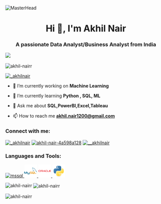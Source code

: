 ![MasterHead](https://user-images.githubusercontent.com/74038190/225813708-98b745f2-7d22-48cf-9150-083f1b00d6c9.gif)
<h1 align="center">Hi 👋, I'm Akhil Nair</h1>
<h3 align="center">A passionate Data Analyst/Business Analyst from India</h3>
<img align=“right” width=“500” src=“https://user-images.githubusercontent.com/74038190/212748842-9fcbad5b-6173-4175-8a61-521f3dbb7514.gif”>

<p align="left"> <img src="https://komarev.com/ghpvc/?username=akhil-nairr&label=Profile%20views&color=0e75b6&style=flat" alt="akhil-nairr" /> </p>

<p align="left"> <a href="https://twitter.com/_akhilnair" target="blank"><img src="https://img.shields.io/twitter/follow/_akhilnair?logo=twitter&style=for-the-badge" alt="_akhilnair" /></a> </p>

- 🔭 I’m currently working on **Machine Learning**

- 🌱 I’m currently learning **Python , SQL, ML**

- 💬 Ask me about **SQL,PowerBI,Excel,Tableau**

- 📫 How to reach me **akhil.nair1200@gmail.com**

<h3 align="left">Connect with me:</h3>
<p align="left">
<a href="https://twitter.com/_akhilnair" target="blank"><img align="center" src="https://raw.githubusercontent.com/rahuldkjain/github-profile-readme-generator/master/src/images/icons/Social/twitter.svg" alt="_akhilnair" height="30" width="40" /></a>
<a href="https://linkedin.com/in/akhil-nair-4a598a128" target="blank"><img align="center" src="https://raw.githubusercontent.com/rahuldkjain/github-profile-readme-generator/master/src/images/icons/Social/linked-in-alt.svg" alt="akhil-nair-4a598a128" height="30" width="40" /></a>
<a href="https://instagram.com/__akhilnair" target="blank"><img align="center" src="https://raw.githubusercontent.com/rahuldkjain/github-profile-readme-generator/master/src/images/icons/Social/instagram.svg" alt="__akhilnair" height="30" width="40" /></a>
</p>

<h3 align="left">Languages and Tools:</h3>
<p align="left"> <a href="https://www.microsoft.com/en-us/sql-server" target="_blank" rel="noreferrer"> <img src="https://www.svgrepo.com/show/303229/microsoft-sql-server-logo.svg" alt="mssql" width="40" height="40"/> </a> <a href="https://www.mysql.com/" target="_blank" rel="noreferrer"> <img src="https://raw.githubusercontent.com/devicons/devicon/master/icons/mysql/mysql-original-wordmark.svg" alt="mysql" width="40" height="40"/> </a> <a href="https://www.oracle.com/" target="_blank" rel="noreferrer"> <img src="https://raw.githubusercontent.com/devicons/devicon/master/icons/oracle/oracle-original.svg" alt="oracle" width="40" height="40"/> </a> <a href="https://www.python.org" target="_blank" rel="noreferrer"> <img src="https://raw.githubusercontent.com/devicons/devicon/master/icons/python/python-original.svg" alt="python" width="40" height="40"/> </a> </p>

<p><img align="left" src="https://github-readme-stats.vercel.app/api/top-langs?username=akhil-nairr&show_icons=true&locale=en&layout=compact" alt="akhil-nairr" /></p>

<p>&nbsp;<img align="center" src="https://github-readme-stats.vercel.app/api?username=akhil-nairr&show_icons=true&locale=en" alt="akhil-nairr" /></p>

<p><img align="center" src="https://github-readme-streak-stats.herokuapp.com/?user=akhil-nairr&" alt="akhil-nairr" /></p>
